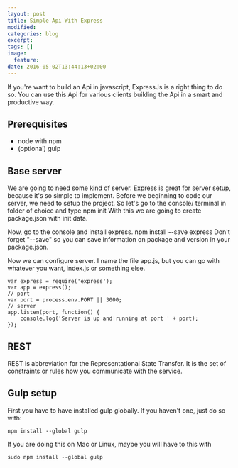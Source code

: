 ```yaml
---
layout: post
title: Simple Api With Express
modified:
categories: blog
excerpt:
tags: []
image:
  feature:
date: 2016-05-02T13:44:13+02:00
---
```


If you're want to build an Api in javascript, ExpressJs is a right thing to do so.
You can use this Api for various clients building the Api in a smart and productive way. 

## Prerequisites

- node with npm
- (optional) gulp

## Base server

We are going to need some kind of server. Express is great for server setup, because it's so simple to implement.
Before we beginning to code our server, we need to setup the project. So let's go to the console/ terminal in folder of choice and type
    npm init 
With this we are going to create package.json with init data. 

Now, go to the console and install express.
    npm install --save express 
Don't forget "--save" so you can save information on package and version in your package.json.

Now we can configure server. I name the file app.js, but you can go with whatever you want, index.js or something else.

    var express = require('express');
    var app = express();
    // port
    var port = process.env.PORT || 3000;
    // server
    app.listen(port, function() {
        console.log('Server is up and running at port ' + port);
    });

## REST

REST is abbreviation for the Representational State Transfer. 
It is the set of constraints or rules how you communicate with the service. 

## Gulp setup

First you have to have installed gulp globally. If you haven't one, just do so with:

    npm install --global gulp

If you are doing this on Mac or Linux, maybe you will have to this with 

    sudo npm install --global gulp

